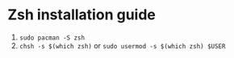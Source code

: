 # Zsh installation guide

1. `sudo pacman -S zsh`
2. `chsh -s $(which zsh)` or `sudo usermod -s $(which zsh) $USER`

